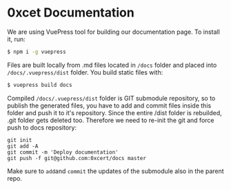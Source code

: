 
# 0xcet Documentation

We are using VuePress tool for building our documentation page. To install it, run:

```bash
$ npm i -g vuepress
```

Files are built locally from .md files located in `/docs` folder and placed into `/docs/.vuepress/dist` folder. You build static files with: 

```bash
$ vuepress build docs
```

Compiled `/docs/.vuepress/dist` folder is GIT submodule repository, so to publish the generated files, you have to add and commit files inside this folder and push it to it's repository. Since the entire /dist folder is rebuilded, .git folder gets deleted too. Therefore we need to re-init the git and force push to docs repository:

```
git init
git add -A
git commit -m 'Deploy documentation'
git push -f git@github.com:0xcert/docs master
```

Make sure to `add`and `commit` the updates of the submodule also in the parent repo.
